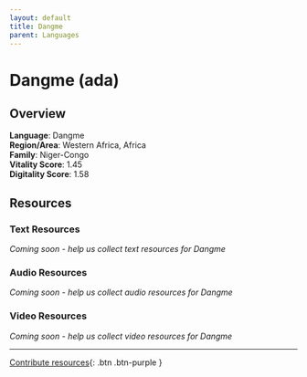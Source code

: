 ```yaml
---
layout: default
title: Dangme
parent: Languages
---
```


# Dangme (ada)

## Overview

**Language**: Dangme  
**Region/Area**: Western Africa, Africa  
**Family**: Niger-Congo  
**Vitality Score**: 1.45  
**Digitality Score**: 1.58  

## Resources

### Text Resources
*Coming soon - help us collect text resources for Dangme*

### Audio Resources
*Coming soon - help us collect audio resources for Dangme*

### Video Resources
*Coming soon - help us collect video resources for Dangme*

---

[Contribute resources](https://fairtrain.github.io/){: .btn .btn-purple }
